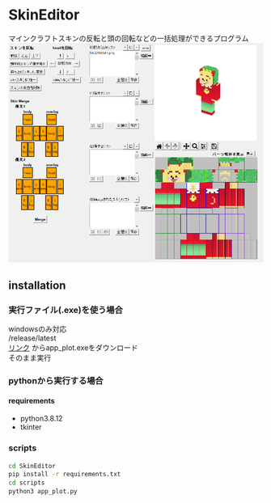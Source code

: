 # SkinEditor
マインクラフトスキンの反転と頭の回転などの一括処理ができるプログラム
![スクリーンショット 2022-10-14 011523](image/display.png)
## installation
### 実行ファイル(.exe)を使う場合
windowsのみ対応  
/release/latest  
[リンク](https://github.com/TACOWASA059/SkinEditor/releases/)
からapp_plot.exeをダウンロード  
そのまま実行
###  pythonから実行する場合  
####  requirements  
* python3.8.12
* tkinter
###  scripts
```bash
cd SkinEditor
pip install -r requirements.txt
cd scripts
python3 app_plot.py
```
